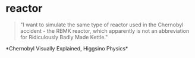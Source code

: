 # reactor

> "I want to simulate the same type of reactor used in the Chernobyl accident - the RBMK reactor, which apparently is not an abbreviation for Ridiculously Badly Made Kettle."  

\*Chernobyl Visually Explained, Higgsino Physics\*

